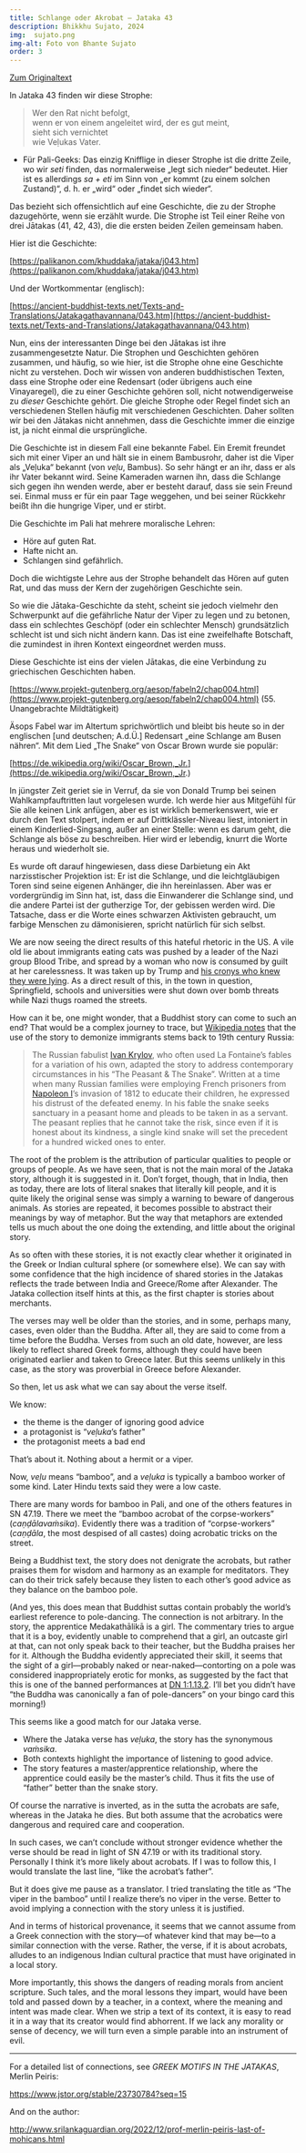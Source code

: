 ```yaml
---
title: Schlange oder Akrobat – Jataka 43
description: Bhikkhu Sujato, 2024
img:  sujato.png
img-alt: Foto von Bhante Sujato
order: 3
---
```


[Zum Originaltext](https://discourse.suttacentral.net/t/the-snake-or-the-acrobat-jataka-43/35978)

In Jataka 43 finden wir diese Strophe:

> Wer den Rat nicht befolgt,  
> wenn er von einem angeleitet wird, der es gut meint,  
> sieht sich vernichtet  
> wie  Veḷukas Vater.

* Für Pali-Geeks: Das einzig Knifflige in dieser Strophe ist die dritte Zeile, wo wir *seti* finden, das normalerweise „legt sich nieder“ bedeutet. Hier ist es allerdings *sa + eti* im Sinn von „er kommt (zu einem solchen Zustand)“, d. h. er „wird“ oder „findet sich wieder“. 

Das bezieht sich offensichtlich auf eine Geschichte, die zu der Strophe dazugehörte, wenn sie erzählt wurde. Die Strophe ist Teil einer Reihe von drei Jātakas (41, 42, 43), die die ersten beiden Zeilen gemeinsam haben. 

Hier ist die Geschichte: 

[https://palikanon.com/khuddaka/jataka/j043.htm](https://palikanon.com/khuddaka/jataka/j043.htm)

Und der Wortkommentar (englisch):

[https://ancient-buddhist-texts.net/Texts-and-Translations/Jatakagathavannana/043.htm](https://ancient-buddhist-texts.net/Texts-and-Translations/Jatakagathavannana/043.htm)

Nun, eins der interessanten Dinge bei den Jātakas ist ihre zusammengesetzte Natur. Die Strophen und Geschichten gehören zusammen, und häufig, so wie hier, ist die Strophe ohne eine Geschichte nicht zu verstehen. Doch wir wissen von anderen buddhistischen Texten, dass eine Strophe oder eine Redensart (oder übrigens auch eine Vinayaregel), die zu einer Geschichte gehören soll, nicht notwendigerweise zu *dieser* Geschichte gehört. Die gleiche Strophe oder Regel findet sich an verschiedenen Stellen häufig mit verschiedenen Geschichten. Daher sollten wir bei den Jātakas nicht annehmen, dass die Geschichte immer die einzige ist, ja nicht einmal die ursprüngliche. 

Die Geschichte ist in diesem Fall eine bekannte Fabel. Ein Eremit freundet sich mit einer Viper an und hält sie in einem Bambusrohr, daher ist die Viper als „Veḷuka“ bekannt (von *veḷu*, Bambus). So sehr hängt er an ihr, dass er als ihr Vater bekannt wird. Seine Kameraden warnen ihn, dass die Schlange sich gegen ihn wenden werde, aber er besteht darauf, dass sie sein Freund sei. Einmal muss er für ein paar Tage weggehen, und bei seiner Rückkehr beißt ihn die hungrige Viper, und er stirbt. 

Die Geschichte im Pali  hat mehrere moralische Lehren: 

* Höre auf guten Rat.
* Hafte nicht an.
* Schlangen sind gefährlich.

Doch die wichtigste Lehre aus der Strophe behandelt das Hören auf guten Rat, und das muss der Kern der zugehörigen Geschichte sein. 

So wie die Jātaka-Geschichte da steht, scheint sie jedoch vielmehr den Schwerpunkt auf die gefährliche Natur der Viper zu legen und zu betonen, dass ein schlechtes Geschöpf (oder ein schlechter Mensch) grundsätzlich schlecht ist und sich nicht ändern kann. Das ist eine zweifelhafte Botschaft, die zumindest in ihren Kontext eingeordnet werden muss. 

Diese Geschichte ist eins der vielen Jātakas, die eine Verbindung zu griechischen Geschichten haben. 

[https://www.projekt-gutenberg.org/aesop/fabeln2/chap004.html](https://www.projekt-gutenberg.org/aesop/fabeln2/chap004.html) (55. Unangebrachte Mildtätigkeit)

Äsops Fabel war im Altertum sprichwörtlich und bleibt bis heute so in der englischen [und deutschen; A.d.Ü.] Redensart „eine Schlange am Busen nähren“. Mit dem Lied „The Snake“ von Oscar Brown wurde sie populär: 

[https://de.wikipedia.org/wiki/Oscar_Brown,_Jr.](https://de.wikipedia.org/wiki/Oscar_Brown,_Jr.)

In jüngster Zeit geriet sie in Verruf, da sie von Donald Trump bei seinen Wahlkampfauftritten laut vorgelesen wurde. Ich werde hier aus Mitgefühl für Sie alle keinen Link anfügen, aber es ist wirklich bemerkenswert, wie er durch den Text stolpert, indem er auf Drittklässler-Niveau liest, intoniert in einem Kinderlied-Singsang, außer an einer Stelle: wenn es darum geht, die Schlange als böse zu beschreiben. Hier wird er lebendig, knurrt die Worte heraus und wiederholt sie. 

Es wurde oft darauf hingewiesen, dass diese Darbietung ein Akt narzisstischer Projektion ist: Er ist die Schlange, und die leichtgläubigen Toren sind seine eigenen Anhänger, die ihn hereinlassen. Aber was er vordergründig im Sinn hat, ist, dass die Einwanderer die Schlange sind, und die andere Partei ist der gutherzige Tor, der gebissen werden wird. Die Tatsache, dass er die Worte eines schwarzen Aktivisten gebraucht, um farbige Menschen zu dämonisieren, spricht natürlich für sich selbst. 

We are now seeing the direct results of this hateful rhetoric in the US. A vile old lie about immigrants eating cats was pushed by a leader of the Nazi group Blood Tribe, and spread by a woman who now is consumed by guilt at her carelessness. It was taken up by Trump and [his cronys who knew they were lying](https://x.com/MikeNellis/status/1835324106037772655). As a direct result of this, in the town in question, Springfield, schools and universities were shut down over bomb threats while Nazi thugs roamed the streets.

How can it be, one might wonder, that a Buddhist story can come to such an end? That would be a complex journey to trace, but [Wikipedia notes](https://en.wikipedia.org/wiki/The_Farmer_and_the_Viper#Variations_on_a_theme) that the use of the story to demonize immigrants stems back to 19th century Russia:

> The Russian fabulist [Ivan Krylov](https://en.wikipedia.org/wiki/Ivan_Krylov), who often used La Fontaine’s fables for a variation of his own, adapted the story to address contemporary circumstances in his “The Peasant & The Snake”. Written at a time when many Russian families were employing French prisoners from [Napoleon I](https://en.wikipedia.org/wiki/Napoleon_I)’s invasion of 1812 to educate their children, he expressed his distrust of the defeated enemy. In his fable the snake seeks sanctuary in a peasant home and pleads to be taken in as a servant. The peasant replies that he cannot take the risk, since even if it is honest about its kindness, a single kind snake will set the precedent for a hundred wicked ones to enter.

The root of the problem is the attribution of particular qualities to people or groups of people. As we have seen, that is not the main moral of the Jataka story, although it is suggested in it. Don’t forget, though, that in India, then as today, there are lots of literal snakes that literally kill people, and it is quite likely the original sense was simply a warning to beware of dangerous animals. As stories are repeated, it becomes possible to abstract their meanings by way of metaphor. But the way that metaphors are extended tells us much about the one doing the extending, and little about the original story.

As so often with these stories, it is not exactly clear whether it originated in the Greek or Indian cultural sphere (or somewhere else). We can say with some confidence that the high incidence of shared stories in the Jatakas reflects the trade between India and Greece/Rome after Alexander. The Jataka collection itself hints at this, as the first chapter is stories about merchants.

The verses may well be older than the stories, and in some, perhaps many, cases, even older than the Buddha. After all, they are said to come from a time before the Buddha. Verses from such an old date, however, are less likely to reflect shared Greek forms, although they could have been originated earlier and taken to Greece later. But this seems unlikely in this case, as the story was proverbial in Greece before Alexander.

So then, let us ask what we can say about the verse itself.

We know:

* the theme is the danger of ignoring good advice
* a protagonist is “*veḷuka*’s father"
* the protagonist meets a bad end

That’s about it. Nothing about a hermit or a viper.

Now, *veḷu* means “bamboo”, and a *veḷuka* is typically a bamboo worker of some kind. Later Hindu texts said they were a low caste.

There are many words for bamboo in Pali, and one of the others features in SN 47.19. There we meet the “bamboo acrobat of the corpse-workers” (*caṇḍālavaṁsika*). Evidently there was a tradition of “corpse-workers” (*caṇḍāla*, the most despised of all castes) doing acrobatic tricks on the street.

Being a Buddhist text, the story does not denigrate the acrobats, but rather praises them for wisdom and harmony as an example for meditators. They can do their trick safely because they listen to each other’s good advice as they balance on the bamboo pole.

(And yes, this does mean that Buddhist suttas contain probably the world’s earliest reference to pole-dancing. The connection is not arbitrary. In the story, the apprentice Medakathālikā is a girl. The commentary tries to argue that it is a boy, evidently unable to comprehend that a girl, an outcaste girl at that, can not only speak back to their teacher, but the Buddha praises her for it. Although the Buddha evidently appreciated their skill, it seems that the sight of a girl—probably naked or near-naked—contorting on a pole was considered inappropriately erotic for monks, as suggested by the fact that this is one of the banned performances at [DN 1:1.13.2](https://suttacentral.net/dn1/en/sujato#dn1:1.13.2). I’ll bet you didn’t have “the Buddha was canonically a fan of pole-dancers” on your bingo card this morning!)

This seems like a good match for our Jataka verse.

* Where the Jataka verse has *veḷuka*, the story has the synonymous *vaṁsika*.
* Both contexts highlight the importance of listening to good advice.
* The story features a master/apprentice relationship, where the apprentice could easily be the master’s child. Thus it fits the use of “father” better than the snake story.

Of course the narrative is inverted, as in the sutta the acrobats are safe, whereas in the Jataka he dies. But both assume that the acrobatics were dangerous and required care and cooperation.

In such cases, we can’t conclude without stronger evidence whether the verse should be read in light of SN 47.19 or with its traditional story. Personally I think it’s more likely about acrobats. If I was to follow this, I would translate the last line, “like the acrobat’s father”.

But it does give me pause as a translator. I tried translating the title as “The viper in the bamboo” until I realize there’s no viper in the verse. Better to avoid implying a connection with the story unless it is justified.

And in terms of historical provenance, it seems that we cannot assume from a Greek connection with the story—of whatever kind that may be—to a similar connection with the verse. Rather, the verse, if it is about acrobats, alludes to an indigenous Indian cultural practice that must have originated in a local story.

More importantly, this shows the dangers of reading morals from ancient scripture. Such tales, and the moral lessons they impart, would have been told and passed down by a teacher, in a context, where the meaning and intent was made clear. When we strip a text of its context, it is easy to read it in a way that its creator would find abhorrent. If we lack any morality or sense of decency, we will turn even a simple parable into an instrument of evil.

---

For a detailed list of connections, see *GREEK MOTIFS IN THE JATAKAS*, Merlin Peiris:

[https://www.jstor.org/stable/23730784?seq=15 ](https://www.jstor.org/stable/23730784?seq=15)

And on the author:

http://www.srilankaguardian.org/2022/12/prof-merlin-peiris-last-of-mohicans.html


